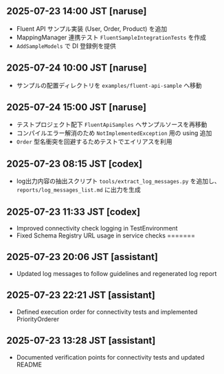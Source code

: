 ## 2025-07-23 14:00 JST [naruse]
- Fluent API サンプル実装 (User, Order, Product) を追加
- MappingManager 連携テスト `FluentSampleIntegrationTests` を作成
- `AddSampleModels` で DI 登録例を提供

## 2025-07-24 10:00 JST [naruse]
- サンプルの配置ディレクトリを `examples/fluent-api-sample` へ移動

## 2025-07-24 15:00 JST [naruse]
- テストプロジェクト配下 `FluentApiSamples` へサンプルソースを再移動
- コンパイルエラー解消のため `NotImplementedException` 用の using 追加
- `Order` 型名衝突を回避するためテストでエイリアスを利用
## 2025-07-23 08:15 JST [codex]
- log出力内容の抽出スクリプト `tools/extract_log_messages.py` を追加し、`reports/log_messages_list.md` に出力を生成

## 2025-07-23 11:33 JST [codex]
- Improved connectivity check logging in TestEnvironment
- Fixed Schema Registry URL usage in service checks
=======
## 2025-07-23 20:06 JST [assistant]
- Updated log messages to follow guidelines and regenerated log report
## 2025-07-23 22:21 JST [assistant]
- Defined execution order for connectivity tests and implemented PriorityOrderer
## 2025-07-23 13:28 JST [assistant]
- Documented verification points for connectivity tests and updated README
